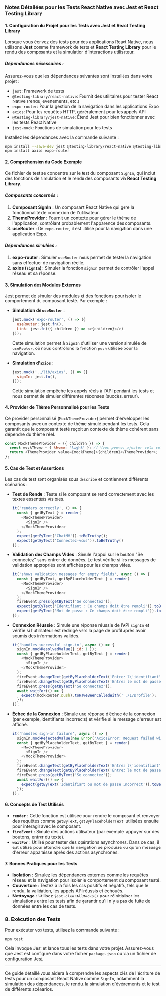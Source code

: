 ### Notes Détailées pour les Tests React Native avec Jest et React Testing Library

#### 1. **Configuration du Projet pour les Tests avec Jest et React Testing Library**

Lorsque vous écrivez des tests pour des applications React Native, nous utilisons **Jest** comme framework de tests et **React Testing Library** pour le rendu des composants et la simulation d’interactions utilisateur.

##### Dépendances nécessaires :
Assurez-vous que les dépendances suivantes sont installées dans votre projet :
- `jest`: Framework de tests
- `@testing-library/react-native`: Fournit des utilitaires pour tester React Native (rendu, événements, etc.)
- `expo-router`: Pour la gestion de la navigation dans les applications Expo
- `axios`: Pour les requêtes HTTP, généralement pour les appels API
- `@testing-library/jest-native`: Étend Jest pour bien fonctionner avec les tests React Native
- `jest-mock`: Fonctions de simulation pour les tests

Installez les dépendances avec la commande suivante :
```bash
npm install --save-dev jest @testing-library/react-native @testing-library/jest-native
npm install axios expo-router
```

#### 2. **Compréhension du Code Exemple**

Ce fichier de test se concentre sur le test du composant `SignIn`, qui inclut des fonctions de simulation et le rendu des composants via **React Testing Library**.

##### Composants concernés :
1. **Composant SignIn** : Un composant React Native qui gère la fonctionnalité de connexion de l'utilisateur.
2. **ThemeProvider** : Fournit un contexte pour gérer le thème de l'application, contrôlant probablement l'apparence des composants.
3. **useRouter** : De `expo-router`, il est utilisé pour la navigation dans une application Expo.

##### Dépendances simulées :
1. **expo-router** : Simuler `useRouter` nous permet de tester la navigation sans effectuer de navigation réelle.
2. **axios (`signIn`)** : Simuler la fonction `signIn` permet de contrôler l'appel réseau et sa réponse.

#### 3. **Simulation des Modules Externes**

Jest permet de simuler des modules et des fonctions pour isoler le comportement du composant testé. Par exemple :
- **Simulation de `useRouter`** :
  ```js
  jest.mock('expo-router', () => ({
    useRouter: jest.fn(),
    Link: jest.fn(({ children }) => <>{children}</>),
  }));
  ```
  Cette simulation permet à `SignIn` d'utiliser une version simulée de `useRouter`, où nous contrôlons la fonction `push` utilisée pour la navigation.

- **Simulation d’`axios`** :
  ```js
  jest.mock('../lib/axios', () => ({
    signIn: jest.fn(),
  }));
  ```
  Cette simulation empêche les appels réels à l'API pendant les tests et nous permet de simuler différentes réponses (succès, erreur).

#### 4. **Provider de Thème Personnalisé pour les Tests**

Ce provider personnalisé (`MockThemeProvider`) permet d'envelopper les composants avec un contexte de thème simulé pendant les tests. Cela garantit que le composant testé reçoit un contexte de thème cohérent sans dépendre du thème réel.

```js
const MockThemeProvider = ({ children }) => {
  const mockTheme = { theme: 'light' }; // Vous pouvez ajuster cela selon votre configuration de thème
  return <ThemeProvider value={mockTheme}>{children}</ThemeProvider>;
};
```

#### 5. **Cas de Test et Assertions**

Les cas de test sont organisés sous `describe` et contiennent différents scénarios :

- **Test de Rendu** :
  Teste si le composant se rend correctement avec les textes essentiels visibles.
  ```js
  it('renders correctly', () => {
    const { getByText } = render(
      <MockThemeProvider>
        <SignIn />
      </MockThemeProvider>
    );
    expect(getByText('ChatMV')).toBeTruthy();
    expect(getByText('Connectez-vous')).toBeTruthy();
  });
  ```

- **Validation des Champs Vides** :
  Simule l'appui sur le bouton "Se connectez" sans entrer de données. Le test vérifie si les messages de validation appropriés sont affichés pour les champs vides.
  ```js
  it('shows validation messages for empty fields', async () => {
    const { getByText, getByPlaceholderText } = render(
      <MockThemeProvider>
        <SignIn />
      </MockThemeProvider>
    );
    fireEvent.press(getByText('Se connectez'));
    expect(getByText('Identifiant : Ce champs doit être rempli')).toBeTruthy();
    expect(getByText('Mot de passe : Ce champs doit être rempli')).toBeTruthy();
  });
  ```

- **Connexion Réussie** :
  Simule une réponse réussie de l'API `signIn` et vérifie si l'utilisateur est redirigé vers la page de profil après avoir soumis des informations valides.
  ```js
  it('handles successful sign-in', async () => {
    signIn.mockResolvedValue({ id: 1 });
    const { getByPlaceholderText, getByText } = render(
      <MockThemeProvider>
        <SignIn />
      </MockThemeProvider>
    );
    fireEvent.changeText(getByPlaceholderText('Entrez l\'identifiant'), 'test@example.com');
    fireEvent.changeText(getByPlaceholderText('Entrez le mot de passe'), 'password123');
    fireEvent.press(getByText('Se connectez'));
    await waitFor(() => {
      expect(mockRouter.push).toHaveBeenCalledWith('../1/profile');
    });
  });
  ```

- **Échec de la Connexion** :
  Simule une réponse d’échec de la connexion (par exemple, identifiants incorrects) et vérifie si le message d'erreur est affiché.
  ```js
  it('handles sign-in failure', async () => {
    signIn.mockRejectedValue(new Error('AxiosError: Request failed with status code 401'));
    const { getByPlaceholderText, getByText } = render(
      <MockThemeProvider>
        <SignIn />
      </MockThemeProvider>
    );
    fireEvent.changeText(getByPlaceholderText('Entrez l\'identifiant'), 'test@example.com');
    fireEvent.changeText(getByPlaceholderText('Entrez le mot de passe'), 'wrongpassword');
    fireEvent.press(getByText('Se connectez'));
    await waitFor(() => {
      expect(getByText('Identifiant ou mot de passe incorrect')).toBeTruthy();
    });
  });
  ```

#### 6. **Concepts de Test Utilisés**

- **`render`** : Cette fonction est utilisée pour rendre le composant et renvoyer des requêtes comme `getByText`, `getByPlaceholderText`, utilisées ensuite pour interagir avec le composant.
- **`fireEvent`** : Simule des actions utilisateur (par exemple, appuyer sur des boutons, entrer du texte).
- **`waitFor`** : Utilisé pour tester des opérations asynchrones. Dans ce cas, il est utilisé pour attendre que la navigation se produise ou qu'un message d'erreur apparaisse après des actions asynchrones.

#### 7. **Bonnes Pratiques pour les Tests**
- **Isolation** : Simulez les dépendances externes comme les requêtes réseau et la navigation pour isoler le comportement du composant testé.
- **Couverture** : Testez à la fois les cas positifs et négatifs, tels que le rendu, la validation, les appels API réussis et échoués.
- **Nettoyage** : Utilisez `jest.clearAllMocks()` pour réinitialiser les simulations entre les tests afin de garantir qu'il n'y a pas de fuite de données entre les cas de tests.

### 8. **Exécution des Tests**

Pour exécuter vos tests, utilisez la commande suivante :
```bash
npm test
```

Cela invoque Jest et lance tous les tests dans votre projet. Assurez-vous que Jest est configuré dans votre fichier `package.json` ou via un fichier de configuration Jest.

---

Ce guide détaillé vous aidera à comprendre les aspects clés de l'écriture de tests pour un composant React Native comme `SignIn`, notamment la simulation des dépendances, le rendu, la simulation d'événements et le test de différents scénarios.